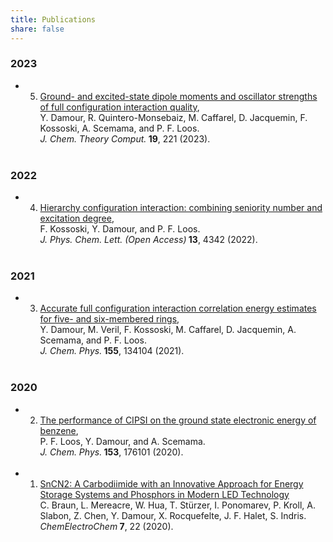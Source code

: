 ```yaml
---
title: Publications
share: false
---
```


### 2023
* 5. [Ground- and excited-state dipole moments and oscillator strengths of full configuration interaction quality](https://doi.org/10.1021/acs.jctc.2c01111),<br></a>
Y. Damour, R. Quintero-Monsebaiz, M. Caffarel, D. Jacquemin, F. Kossoski, A. Scemama, and P. F. Loos.<br>
<I> J. Chem. Theory Comput.</I><B> 19</B>, 221 (2023). <br><br>

### 2022
* 4. [Hierarchy configuration interaction: combining seniority number and excitation degree](https://doi.org/10.1021/acs.jpclett.2c00730),<br></a>
F. Kossoski, Y. Damour, and P. F. Loos.<br>
<I>J. Phys. Chem. Lett. (Open Access)</I><B> 13</B>, 4342 (2022). <br><br>

### 2021
* 3. [Accurate full configuration interaction correlation energy estimates for five- and six-membered rings](https://doi.org/10.1063/5.0065314),<br></a>
Y. Damour, M. Veril, F. Kossoski, M. Caffarel, D. Jacquemin, A. Scemama, and P. F. Loos.<br>
<I> J. Chem. Phys.</I><B> 155</B>, 134104 (2021). <br><br>

### 2020
* 2. [The performance of CIPSI on the ground state electronic energy of benzene](https://doi.org/10.1063/5.0027617),<br></a>
P. F. Loos, Y. Damour, and A. Scemama.<br>
<I> J. Chem. Phys.</I><B> 153</B>, 176101 (2020). <br><br>

* 1. [SnCN2: A Carbodiimide with an Innovative Approach for Energy Storage Systems and Phosphors in Modern LED Technology](https://doi.org/10.1002/celc.202000765) <br></a>
C. Braun, L. Mereacre, W. Hua, T. Stürzer, I. Ponomarev, P. Kroll, A. Slabon, Z. Chen, Y. Damour, X. Rocquefelte, J. F. Halet, S. Indris.<br>
<I> ChemElectroChem</I><B> 7</B>, 22 (2020). <br><br>

